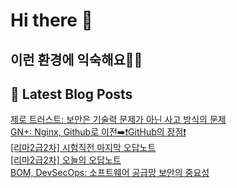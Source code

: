 # Hi there 👋

## 이런 환경에 익숙해요✍🏼

## 📕 Latest Blog Posts

<a href=https://honge1122.tistory.com/71>제로 트러스트: 보안은 기술력 문제가 아닌 사고 방식의 문제</a></br><a href=https://honge1122.tistory.com/70>GN+: Nginx, Github로 이전➡️❗GitHub의 장점❗</a></br><a href=https://honge1122.tistory.com/69>[리마2급2차] 시험직전 마지막 오답노트 </a></br><a href=https://honge1122.tistory.com/68>[리마2급2차] 오늘의 오답노트 </a></br><a href=https://honge1122.tistory.com/67>BOM, DevSecOps: 소프트웨어 공급망 보안의 중요성</a></br>